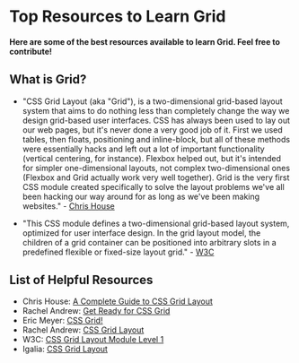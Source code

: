 # Top Resources to Learn Grid

#### Here are some of the best resources available to learn Grid. Feel free to contribute!

## What is Grid?

* "CSS Grid Layout (aka "Grid"), is a two-dimensional grid-based layout system that aims to do nothing less than completely change the way we design grid-based user interfaces. CSS has always been used to lay out our web pages, but it's never done a very good job of it. First we used tables, then floats, positioning and inline-block, but all of these methods were essentially hacks and left out a lot of important functionality (vertical centering, for instance). Flexbox helped out, but it's intended for simpler one-dimensional layouts, not complex two-dimensional ones (Flexbox and Grid actually work very well together). Grid is the very first CSS module created specifically to solve the layout problems we've all been hacking our way around for as long as we've been making websites." - [Chris House](http://chris.house/blog/a-complete-guide-css-grid-layout/)

* "This CSS module defines a two-dimensional grid-based layout system, optimized for user interface design. In the grid layout model, the children of a grid container can be positioned into arbitrary slots in a predefined flexible or fixed-size layout grid." - [W3C](https://www.w3.org/TR/css-grid-1/)

## List of Helpful Resources
* Chris House: [A Complete Guide to CSS Grid Layout](http://chris.house/blog/a-complete-guide-css-grid-layout/)
* Rachel Andrew: [Get Ready for CSS Grid](https://abookapart.com/products/get-ready-for-css-grid-layout)
* Eric Meyer: [CSS Grid!](http://meyerweb.com/eric/thoughts/2016/12/05/css-grid/)
* Rachel Andrew: [CSS Grid Layout](http://gridbyexample.com/)
* W3C: [CSS Grid Layout Module Level 1](https://www.w3.org/TR/css-grid-1/)
* Igalia: [CSS Grid Layout](https://github.com/Igalia/css-grid-layout/)
